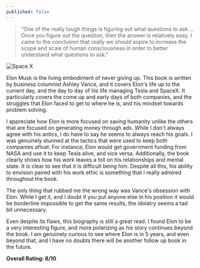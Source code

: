 ```yaml
---
published: false
---
```

> "One of the really tough things is figuring out what questions to ask ... Once you figure out the question, then the answer is relatively easy. I came to the conclusion that really we should aspire to increase the scope and scale of human consciousness in order to better understand what questions to ask."

![Space X](https://static01.nyt.com/images/2021/01/30/business/29musk-print/29musk-1-mediumSquareAt3X.jpg)

Elon Musk is the living embodiment of never giving up. This book is written by business columnist Ashley Vance, and it covers Elon's life up to the current day, and the day to day of his life managing Tesla and SpaceX. It particularly covers the come up and early days of both companies, and the struggles that Elon faced to get to where he is, and his mindset towards problem solving.

I appreciate how Elon is more focused on saving humanity unlike the others that are focused on generating money through ads. While I don't always agree with his antics, I do have to say he seems to always reach his goals. I was genuinely stunned at the tactics that were used to keep both companies afloat. For instance, Elon would get government funding from NASA and use it to keep Tesla alive, and vice versa. Additionally, the book clearly shows how his work leaves a toll on his relationships and mental state. It is clear to see that it is difficult being him. Despite all this, his ability to envision paired with his work ethic is something that I really admired throughout the book.

The only thing that rubbed me the wrong way was Vance's obsession with Elon. While I get it, and  I doubt if you put anyone else in his position it would be borderline impossible to get the same results, the idolatry seems a tad bit unnecessary.

Even despite its flaws, this biography is still a great read. I found Elon to be a very interesting figure, and more polarizing as his story continues beyond the book. I am genuinely curious to see where Elon is in 5 years, and even beyond that, and I have no doubts there will be another follow up book in the future.

**Overall Rating: 8/10**
